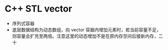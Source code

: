 # C++ STL vector
- 序列式容器
- 底层数据结构为动态数组，向 vector 容器内增加元素时，若当前容量不足，则容量会扩充至两倍。注意这里的动态增加不是在原内存空间后接新内存，二十
